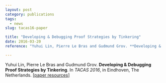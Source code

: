 ```yaml
---
layout: post
category: publications
tags:
  - news
slug: tacas16-paper

title: "Developing & Debugging Proof Strategies by Tinkering"
date: 2016-03-20
reference: "Yuhui Lin, Pierre Le Bras and Gudmund Grov. **Developing & Debugging Proof Strategies by Tinkering**. In _TACAS 2016_, in  Eindhoven, The Netherlands."

---
```

Yuhui Lin, Pierre Le Bras and Gudmund Grov. **Developing & Debugging Proof Strategies by Tinkering**. In _TACAS 2016_, in  Eindhoven, The Netherlands. <a href="http://ggrov.github.io/tinker/tacas16/">[paper resources]</a>